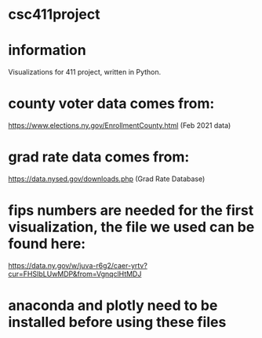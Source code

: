 # csc411project

# information
Visualizations for 411 project, written in Python.

# county voter data comes from:
https://www.elections.ny.gov/EnrollmentCounty.html
(Feb 2021 data)

# grad rate data comes from:
https://data.nysed.gov/downloads.php
(Grad Rate Database)

# fips numbers are needed for the first visualization, the file we used can be found here:
https://data.ny.gov/w/juva-r6g2/caer-yrtv?cur=FHSIbLUwMDP&from=VgnqclHtMDJ

# anaconda and plotly need to be installed before using these files

